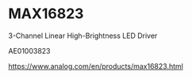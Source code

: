# MAX16823
3-Channel Linear High-Brightness LED Driver

AE01003823

https://www.analog.com/en/products/max16823.html
